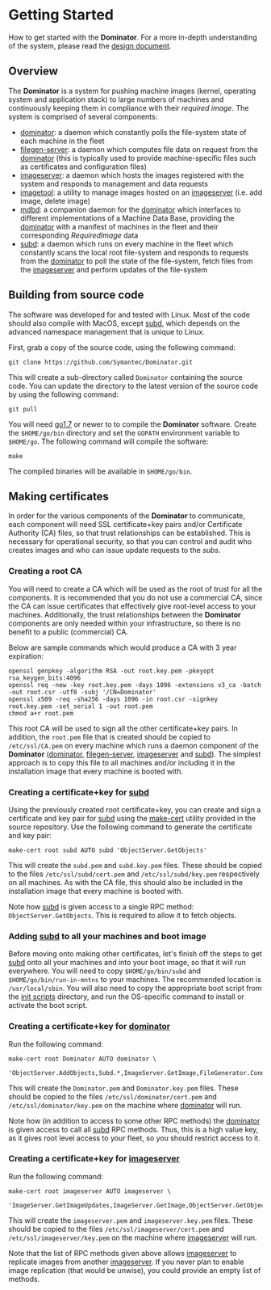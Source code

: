 # Getting Started
How to get started with the **Dominator**. For a more in-depth understanding of
the system, please read the
[design document](https://docs.google.com/document/d/1fiDFY9T0mc5zMcFqPvmQcD90T4WQr8wpiMTHVDjTkOE/pub).

## Overview
The **Dominator** is a system for pushing machine images (kernel, operating
system and application stack) to large numbers of machines and continuously
keeping them in compliance with their *required image*. The system is comprised
of several components:

- [dominator](../cmd/dominator/README.md): a daemon which constantly polls the
  file-system state of each machine in the fleet
- [filegen-server](../cmd/filegen-server/README.md): a daemon which computes
  file data on request from the [dominator](../cmd/dominator/README.md) (this is
  typically used to provide machine-specific files such as certificates and
  configuration files)
- [imageserver](../cmd/imageserver/README.md): a daemon which hosts the images
  registered with the system and responds to management and data requests
- [imagetool](../cmd/imagetool/README.md): a utility to manage images hosted on
  an [imageserver](../cmd/imageserver/README.md) (i.e. add image, delete image)
- [mdbd](../cmd/mdbd/README.md): a companion daemon for the
  [dominator](../cmd/dominator/README.md) which interfaces to different
  implementations of a Machine Data Base, providing the
  [dominator](../cmd/dominator/README.md) with a manifest of machines in the
  fleet and their corresponding *RequiredImage* data
- [subd](../cmd/subd/README.md): a daemon which runs on every machine in the
  fleet which constantly scans the local root file-system and responds to
  requests from the [dominator](../cmd/dominator/README.md) to poll the state of
  the file-system, fetch files from the
  [imageserver](../cmd/imageserver/README.md) and perform updates of the
  file-system

## Building from source code
The software was developed for and tested with Linux. Most of the code should
also compile with MacOS, except [subd](../cmd/subd/README.md), which depends on
the advanced namespace management that is unique to Linux.

First, grab a copy of the source code, using the following command:

```
git clone https://github.com/Symantec/Dominator.git
```

This will create a sub-directory called `Dominator` containing the source code.
You can update the directory to the latest version of the source code by using
the following command:

```
git pull
```

You will need [go1.7](https://golang.org/dl/) or newer to to compile the
**Dominator** software. Create the `$HOME/go/bin` directory and set the `GOPATH`
environment variable to `$HOME/go`. The following command will compile the
software:

```
make
```

The compiled binaries will be available in `$HOME/go/bin`.

## Making certificates
In order for the various components of the **Dominator** to communicate, each
component will need SSL certificate+key pairs and/or Certificate Authority (CA)
files, so that trust relationships can be established. This is necessary for
operational security, so that you can control and audit who creates images and
who can issue update requests to the *subs*.

### Creating a root CA
You will need to create a CA which will be used as the root of trust for all the
components. It is recommended that you do not use a commercial CA, since the CA
can issue certificates that effectively give root-level access to your machines.
Additionally, the trust relationships between the **Dominator** components are
only needed within your infrastructure, so there is no benefit to a public
(commercial) CA.

Below are sample commands which would produce a CA with 3 year expiration:

```
openssl genpkey -algorithm RSA -out root.key.pem -pkeyopt rsa_keygen_bits:4096
openssl req -new -key root.key.pem -days 1096 -extensions v3_ca -batch -out root.csr -utf8 -subj '/CN=Dominator'
openssl x509 -req -sha256 -days 1096 -in root.csr -signkey root.key.pem -set_serial 1 -out root.pem
chmod a+r root.pem
```

This root CA will be used to sign all the other certificate+key pairs. In
addition, the `root.pem` file that is created should be copied to
`/etc/ssl/CA.pem` on every machine which runs a daemon component of the
**Dominator** ([dominator](../cmd/dominator/README.md),
[filegen-server](../cmd/filegen-server/README.md),
[imageserver](../cmd/imageserver/README.md) and [subd](../cmd/subd/README.md)).
The simplest approach is to copy this file to all machines and/or including it
in the installation image that every machine is booted with.

### Creating a certificate+key for [subd](../cmd/subd/README.md)
Using the previously created root certificate+key, you can create and sign a
certificate and key pair for [subd](../cmd/subd/README.md) using the
[make-cert](../scripts/make-cert) utility provided in the source repository.
Use the following command to generate the certificate and key pair:

```
make-cert root subd AUTO subd 'ObjectServer.GetObjects'
```

This will create the `subd.pem` and `subd.key.pem` files. These should be copied
to the files `/etc/ssl/subd/cert.pem` and `/etc/ssl/subd/key.pem` respectively
on all machines. As with the CA file, this should also be included in the
installation image that every machine is booted with.

Note how [subd](../cmd/subd/README.md) is given access to a single RPC method:
`ObjectServer.GetObjects`. This is required to allow it to fetch objects.

### Adding [subd](../cmd/subd/README.md) to all your machines and boot image
Before moving onto making other certificates, let's finish off the steps to get
[subd](../cmd/subd/README.md) onto all your machines and into your boot image,
so that it will run everywhere. You will need to copy `$HOME/go/bin/subd` and
`$HOME/go/bin/run-in-mntns` to your machines. The recommended location is
`/usr/local/sbin`. You will also need to copy the appropriate boot script from
the [init scripts](../init.d) directory, and run the OS-specific command to
install or activate the boot script.

### Creating a certificate+key for [dominator](../cmd/dominator/README.md)
Run the following command:

```
make-cert root Dominator AUTO dominator \
    'ObjectServer.AddObjects,Subd.*,ImageServer.GetImage,FileGenerator.Connect'
```

This will create the `Dominator.pem` and `Dominator.key.pem` files. These should
be copied to the files `/etc/ssl/dominator/cert.pem` and
`/etc/ssl/dominator/key.pem` on the machine where
[dominator](../cmd/dominator/README.md) will run.

Note how (in addition to access to some other RPC methods) the
[dominator](../cmd/dominator/README.md) is given access to call all
[subd](../cmd/subd/README.md) RPC methods. Thus, this is a high value key, as it
gives root level access to your fleet, so you should restrict access to it.

### Creating a certificate+key for [imageserver](../cmd/imageserver/README.md)
Run the following command:

```
make-cert root imageserver AUTO imageserver \
    'ImageServer.GetImageUpdates,ImageServer.GetImage,ObjectServer.GetObjects'
```

This will create the `imageserver.pem` and `imageserver.key.pem` files. These
should be copied to the files `/etc/ssl/imageserver/cert.pem` and
`/etc/ssl/imageserver/key.pem` on the machine where
[imageserver](../cmd/imageserver/README.md) will run.

Note that the list of RPC methods given above allows
[imageserver](../cmd/imageserver/README.md) to replicate images from another
[imageserver](../cmd/imageserver/README.md). If you never plan to enable image
replication (that would be unwise), you could provide an empty list of methods.
